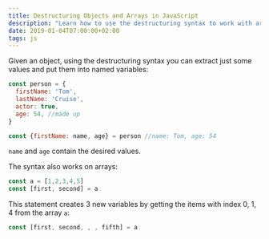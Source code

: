 ```yaml
---
title: Destructuring Objects and Arrays in JavaScript
description: "Learn how to use the destructuring syntax to work with arrays and objects in JavaScript"
date: 2019-01-04T07:00:00+02:00
tags: js
---
```


Given an object, using the destructuring syntax you can extract just some values and put them into named variables:

```js
const person = {
  firstName: 'Tom',
  lastName: 'Cruise',
  actor: true,
  age: 54, //made up
}

const {firstName: name, age} = person //name: Tom, age: 54
```

`name` and `age` contain the desired values.

The syntax also works on arrays:

```js
const a = [1,2,3,4,5]
const [first, second] = a
```

This statement creates 3 new variables by getting the items with index 0, 1, 4 from the array `a`:

```js
const [first, second, , , fifth] = a
```